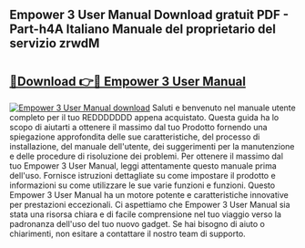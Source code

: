 ## Empower 3 User Manual Download gratuit PDF - Part-h4A Italiano Manuale del proprietario del servizio zrwdM

# <h2><a href="http://dfe2ajj.blite.top/?on=Empower+3+User+Manual">🔗Download 👉🔴 Empower 3 User Manual</a></h2>

[![Empower 3 User Manual download](https://i.imgur.com/lujVjoI.png)](http://dfe2ajj.blite.top/?on=Empower+3+User+Manual)
Saluti e benvenuto nel manuale utente completo per il tuo REDDDDDDD appena acquistato. Questa guida ha lo scopo di aiutarti a ottenere il massimo dal tuo Prodotto fornendo una spiegazione approfondita delle sue caratteristiche, del processo di installazione, del manuale dell'utente, dei suggerimenti per la manutenzione e delle procedure di risoluzione dei problemi. Per ottenere il massimo dal tuo Empower 3 User Manual, leggi attentamente questo manuale prima dell'uso. Fornisce istruzioni dettagliate su come impostare il prodotto e informazioni su come utilizzare le sue varie funzioni e funzioni. Questo Empower 3 User Manual ha un motore potente e caratteristiche innovative per prestazioni eccezionali. Ci aspettiamo che Empower 3 User Manual sia stata una risorsa chiara e di facile comprensione nel tuo viaggio verso la padronanza dell'uso del tuo nuovo gadget. Se hai bisogno di aiuto o chiarimenti, non esitare a contattare il nostro team di supporto.
